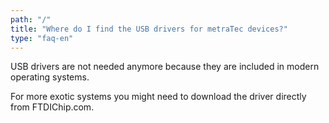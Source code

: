 ```yaml
---
path: "/"
title: "Where do I find the USB drivers for metraTec devices?"
type: "faq-en"
---
```

USB drivers are not needed anymore because they are included in modern operating systems.

For more exotic systems you might need to download the driver directly from FTDIChip.com.
